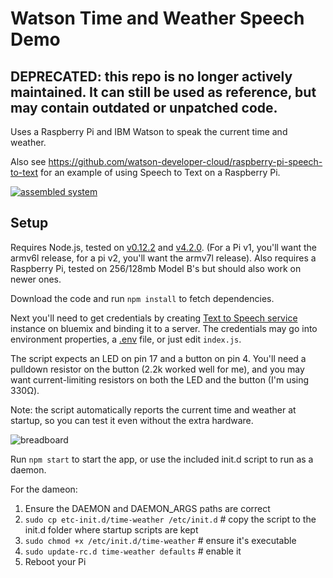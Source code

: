 Watson Time and Weather Speech Demo
===================================

## DEPRECATED: this repo is no longer actively maintained. It can still be used as reference, but may contain outdated or unpatched code.

Uses a Raspberry Pi and IBM Watson to speak the current time and weather.

Also see https://github.com/watson-developer-cloud/raspberry-pi-speech-to-text for an example of using Speech to Text on a Raspberry Pi. 

[![assembled system](http://watson-developer-cloud.github.io/raspberry-pi-time-weather-demo/time-weather-small.jpg)](http://watson-developer-cloud.github.io/raspberry-pi-time-weather-demo/time-weather.jpg)

Setup
-----

Requires Node.js, tested on [v0.12.2] and [v4.2.0]. (For a Pi v1, you'll want the armv6l release, for a pi v2, you'll want the armv7l release).
Also requires a Raspberry Pi, tested on 256/128mb Model B's but should also work on newer ones. 

Download the code and run `npm install` to fetch dependencies.

Next you'll need to get credentials by creating [Text to Speech service](http://www.ibm.com/smarterplanet/us/en/ibmwatson/developercloud/text-to-speech.html) instance on bluemix and binding it to a server. 
The credentials may go into environment properties, a [.env] file, or just edit `index.js`.

The script expects an LED on pin 17 and a button on pin 4. 
You'll need a pulldown resistor on the button (2.2k worked well for me), and you may want current-limiting resistors on both the LED and the button (I'm using 330Ω).

Note: the script automatically reports the current time and weather at startup, so you can test it even without the extra hardware.

![breadboard](http://watson-developer-cloud.github.io/raspberry-pi-time-weather-demo/time-weather_bb.png)

Run `npm start` to start the app, or use the included init.d script to run as a daemon. 

For the dameon:

1. Ensure the DAEMON and DAEMON_ARGS paths are correct
2. `sudo cp etc-init.d/time-weather /etc/init.d` # copy the script to the init.d folder where startup scripts are kept
3. `sudo chmod +x /etc/init.d/time-weather` # ensure it's executable
4. `sudo update-rc.d time-weather defaults` # enable it
5. Reboot your Pi

[v0.12.2]: http://conoroneill.net/node-v0122-for-arm-v6v7-including-raspberry-pi-raspberry-pi-2-and-odroid-c1
[v4.2.0]: https://nodejs.org/dist/v4.2.1/
[.env]: https://www.npmjs.com/package/dotenv
